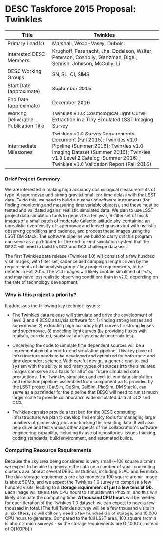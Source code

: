 
# DESC Taskforce 2015 Proposal: Twinkles

| Title|Twinkles|
|----------|-------------------------|
| Primary Lead(s)                       | Marshall, Wood-Vasey, Dubois |                                  |---------------------------------------|--------------------------------------------------------------|
| Interested DESC Members               | Krughoff, Fassnacht, Jha, Dodelson, Walter, Peterson, Connolly, Glanzman, Digel, Sehrish, Johnson, McCully, Li |
| DESC Working Groups                   | SN, SL, CI, SIMS                                              |---------------------------------------|--------------------------------------------------------------|
| Start Date (approximate)              | September 2015                                                     |---------------------------------------|--------------------------------------------------------------|
| End Date (approximate)                | December 2016                                                     |---------------------------------------|--------------------------------------------------------------|
| Working Deliverable Publication Title | Twinkles v1.0: Cosmological Light Curve Extraction in a Tiny Simulated LSST Imaging Survey |
| Intermediate Milestones               | Twinkles v1.0 Survey Requirements Document (Fall 2015); Twinkles v1.0 Pipeline (Summer 2016); Twinkles v1.0 Imaging Dataset (Summer 2016); Twinkles v1.0 Level 2 Catalog (Summer 2016) ; Twinkles v1.0 Validation Report (Fall 2016)                                                             |---------------------------------------|--------------------------------------------------------------|


### Brief Project Summary

We are interested in making high accuracy cosmological measurements of type IA supernovae and strong gravitational lens time delays with the LSST data. To do this, we need to build a number of software instruments (for finding, monitoring and measuring time variable objects), and these must be tested and validated against realistic simulated data. We plan to use LSST project data simulation tools to generate a ten year, 6-filter set of mock images of a small patch of moderate Galactic latitude sky, containing an unrealistic overdensity of supernovae and lensed quasars but with realistic observing conditions and cadence, and process these images using the LSST DM Stack. The software pipeline we build to carry out this program can serve as a pathfinder for the end-to-end simulation system that the DESC will need to build its DC2 and DC3 challenge datasets.

The first Twinkles data release (Twinkles 1.0) will consist of a few hundred visit images, with filter set, cadence and campaign length driven by the requirements of the analysis groups' key project requirements, to be defined in Fall 2015. The v1.0 images will likely contain simplified objects, and may have less realistic observing conditions than in v2.0, depending on the rate of technology development.


### Why is this project a priority?

It addresses the following key technical issues:

* The Twinkles data release will stimulate and drive the development of level 3 and 4 DESC analysis software for: 1) finding strong lenses and supernovae, 2) extracting high accuracy light curves for strong lenses and supernovae, 3) modeling light curves (by providing fluxes with realistic, correlated, statistical and systematic uncertainties).

* Underlying the code to simulate time dependent sources will be a implementation of a end-to-end simulation pipeline. This key piece of infrastructure needs to be developed and optimized for both static and time dependent science. With careful design, a generic end-to-end system with the ability to add many types of sources into the simulated images can serve as a basis for all of our future simulated data productions. The Twinkles simulation and end-to-end data simulation and reduction pipeline, assembled from component parts provided by the LSST project (CatSim, OpSim, GalSim, PhoSim, DM Stack), can serve as a pathfinder for the pipeline that DESC will need to run at much larger scale to provide collaboration wide simulated data at DC2 and DC3.

* Twinkles can also provide a test bed for the DESC computing infrastructure: we plan to develop and employ tools for managing large numbers of processing jobs and tracking the resulting data. It will also help drive and test various other aspects of the collaboration's software engineering capability, including its use of repositories, issues tracking, coding standards, build environment, and automated builds.


### Computing Resource Requirements

Because the sky area being considered is very small (~100 square arcmin) we expect to be able to generate the data on a number of small computing clusters available at several DESC institutions, including SLAC and Fermilab. The data storage requirements are also modest: a 100 square arcmin image is about 50Mb, and we expect the Twinkles 1.0 survey to comprise a few hundred visits, leading to **a storage requirement of just a few tens of Gb.** Each image will take a few CPU hours to simulate with PhoSim, and this will likely dominate the computing time. **A thousand CPU hours** will be needed for each iteration of the Twinkles 1.0 dataset: we can expect to need a few thousand in total. (The full Twinkles survey will be a few thousand visits in all six filters, so will still only need a few hundred Gb of storage, and 10,000 CPU hours to generate. Compared to the full LSST area, 100 square arcmin is about 2 microsurveys - so the storage requirements are O[100Gb] instead of O[100Pb].)

